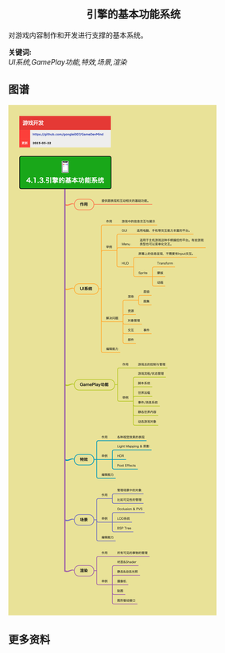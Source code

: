<h2 align="center">引擎的基本功能系统</h2>
<p>
对游戏内容制作和开发进行支撑的基本系统。
</p>

**关键词:**<br/>
*UI系统,GamePlay功能,特效,场景,渲染*

## 图谱
![图片加载中...](../../exports/4.1.3.引擎的基本功能系统.png?raw=true)

## 更多资料